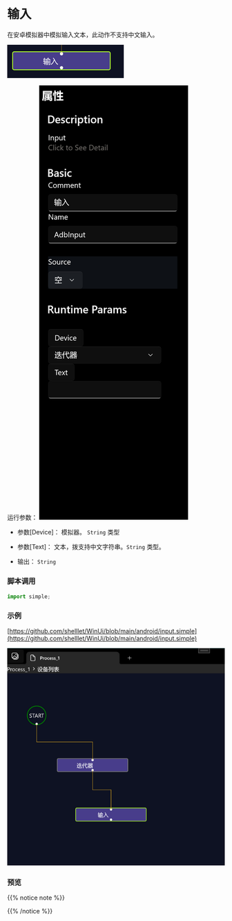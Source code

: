 # 输入 
在安卓模拟器中模拟输入文本，此动作不支持中文输入。


![action](./images/2022-11-15_194116.png 'size=90%')

运行参数：
![param](./images/2022-11-15_194149.png 'size=90%')

* 参数[Device]： 模拟器。 `String` 类型
* 参数[Text]： 文本，拨支持中文字符串。`String` 类型。

* 输出： `String`


### 脚本调用

```python
import simple;


```

### 示例

[https://github.com/shelllet/WinUi/blob/main/android/input.simple](https://github.com/shelllet/WinUi/blob/main/android/input.simple)

![tap](./images/2022-11-15_194249.png 'size=90%')


### 预览


{{% notice note %}}

{{% /notice %}}